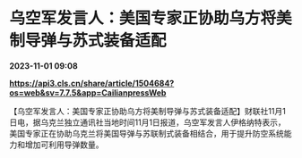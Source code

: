 # 乌空军发言人：美国专家正协助乌方将美制导弹与苏式装备适配

**2023-11-01 09:08**

**https://api3.cls.cn/share/article/1504684?os=web&sv=7.7.5&app=CailianpressWeb**

【乌空军发言人：美国专家正协助乌方将美制导弹与苏式装备适配】财联社11月1日电，据乌克兰独立通讯社当地时间11月1日报道，乌空军发言人伊格纳特表示，美国专家正在协助乌克兰将美国导弹与苏联制式装备相结合，用于提升防空系统能力和增加可利用导弹数量。